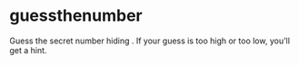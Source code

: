 # guessthenumber
Guess the secret number hiding . If your guess is too high or too low, you'll get a hint.
